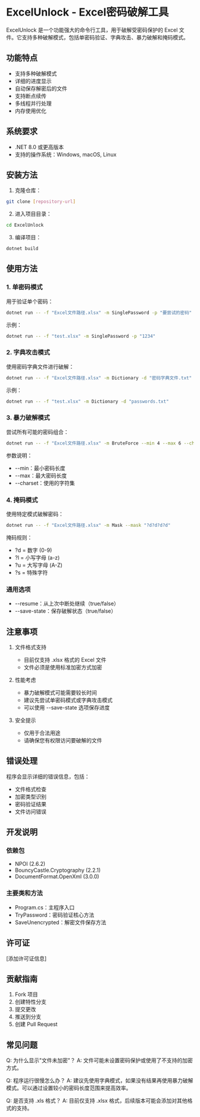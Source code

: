 # ExcelUnlock - Excel密码破解工具

ExcelUnlock 是一个功能强大的命令行工具，用于破解受密码保护的 Excel 文件。它支持多种破解模式，包括单密码验证、字典攻击、暴力破解和掩码模式。

## 功能特点

- 支持多种破解模式
- 详细的进度显示
- 自动保存解密后的文件
- 支持断点续传
- 多线程并行处理
- 内存使用优化

## 系统要求

- .NET 8.0 或更高版本
- 支持的操作系统：Windows, macOS, Linux

## 安装方法

1. 克隆仓库：
```bash
git clone [repository-url]
```

2. 进入项目目录：
```bash
cd ExcelUnlock
```

3. 编译项目：
```bash
dotnet build
```

## 使用方法

### 1. 单密码模式
用于验证单个密码：
```bash
dotnet run -- -f "Excel文件路径.xlsx" -m SinglePassword -p "要尝试的密码"
```

示例：
```bash
dotnet run -- -f "test.xlsx" -m SinglePassword -p "1234"
```

### 2. 字典攻击模式
使用密码字典文件进行破解：
```bash
dotnet run -- -f "Excel文件路径.xlsx" -m Dictionary -d "密码字典文件.txt"
```

示例：
```bash
dotnet run -- -f "test.xlsx" -m Dictionary -d "passwords.txt"
```

### 3. 暴力破解模式
尝试所有可能的密码组合：
```bash
dotnet run -- -f "Excel文件路径.xlsx" -m BruteForce --min 4 --max 6 --charset "0123456789"
```

参数说明：
- --min：最小密码长度
- --max：最大密码长度
- --charset：使用的字符集

### 4. 掩码模式
使用特定模式破解密码：
```bash
dotnet run -- -f "Excel文件路径.xlsx" -m Mask --mask "?d?d?d?d"
```

掩码规则：
- ?d = 数字 (0-9)
- ?l = 小写字母 (a-z)
- ?u = 大写字母 (A-Z)
- ?s = 特殊字符

### 通用选项

- --resume：从上次中断处继续（true/false）
- --save-state：保存破解状态（true/false）

## 注意事项

1. 文件格式支持
   - 目前仅支持 .xlsx 格式的 Excel 文件
   - 文件必须是使用标准加密方式加密

2. 性能考虑
   - 暴力破解模式可能需要较长时间
   - 建议先尝试单密码模式或字典攻击模式
   - 可以使用 --save-state 选项保存进度

3. 安全提示
   - 仅用于合法用途
   - 请确保您有权限访问要破解的文件

## 错误处理

程序会显示详细的错误信息，包括：
- 文件格式检查
- 加密类型识别
- 密码验证结果
- 文件访问错误

## 开发说明

### 依赖包
- NPOI (2.6.2)
- BouncyCastle.Cryptography (2.2.1)
- DocumentFormat.OpenXml (3.0.0)

### 主要类和方法
- Program.cs：主程序入口
- TryPassword：密码验证核心方法
- SaveUnencrypted：解密文件保存方法

## 许可证

[添加许可证信息]

## 贡献指南

1. Fork 项目
2. 创建特性分支
3. 提交更改
4. 推送到分支
5. 创建 Pull Request

## 常见问题

Q: 为什么显示"文件未加密"？
A: 文件可能未设置密码保护或使用了不支持的加密方式。

Q: 程序运行很慢怎么办？
A: 建议先使用字典模式，如果没有结果再使用暴力破解模式。可以通过设置较小的密码长度范围来提高效率。

Q: 是否支持 .xls 格式？
A: 目前仅支持 .xlsx 格式，后续版本可能会添加对其他格式的支持。
